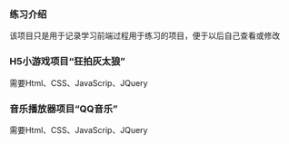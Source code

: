 ### 练习介绍
该项目只是用于记录学习前端过程用于练习的项目，便于以后自己查看或修改
### H5小游戏项目“狂拍灰太狼”
需要Html、CSS、JavaScrip、JQuery
### 音乐播放器项目“QQ音乐”
需要Html、CSS、JavaScrip、JQuery
